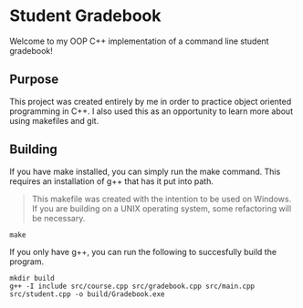 #  Student Gradebook

Welcome to my OOP C++ implementation of a command line student gradebook!

## Purpose

This project was created entirely by me in order to practice object oriented programming in C++. I also used this as an opportunity to learn more about using makefiles and git.

## Building

If you have make installed, you can simply run the make command. This requires an installation of g++ that has it put into path.

> This makefile was created with the intention to be used on Windows. If you are building on a UNIX operating system, some refactoring will be necessary.

```
make
```

If you only have g++, you can run the following to succesfully build the program.

```
mkdir build
g++ -I include src/course.cpp src/gradebook.cpp src/main.cpp src/student.cpp -o build/Gradebook.exe
```